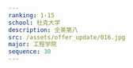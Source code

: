 ```yaml
---
ranking: 1-15
school: 杜克大学
description: 全美第八
src: /assets/offer_update/016.jpg
major: 工程学院
sequence: 30
---
```

